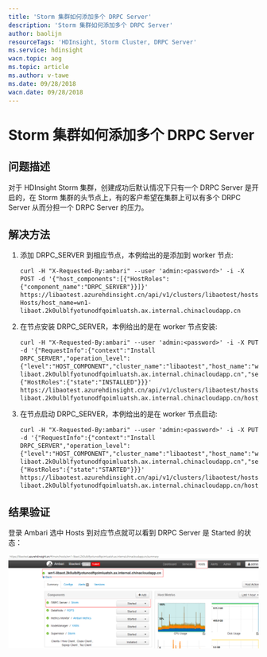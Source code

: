 ```yaml
---
title: 'Storm 集群如何添加多个 DRPC Server'
description: 'Storm 集群如何添加多个 DRPC Server'
author: baolijn
resourceTags: 'HDInsight, Storm Cluster, DRPC Server'
ms.service: hdinsight
wacn.topic: aog
ms.topic: article
ms.author: v-tawe
ms.date: 09/28/2018
wacn.date: 09/28/2018
---
```


# Storm 集群如何添加多个 DRPC Server

## 问题描述

对于 HDInsight Storm 集群，创建成功后默认情况下只有一个 DRPC Server 是开启的，在 Storm 集群的头节点上，有的客户希望在集群上可以有多个 DRPC Server 从而分担一个 DRPC Server 的压力。

## 解决方法

1. 添加 DRPC_SERVER 到相应节点，本例给出的是添加到 worker 节点: 

    ```shell
    curl -H "X-Requested-By:ambari" --user 'admin:<password>' -i -X POST -d '{"host_components":[{"HostRoles":{"component_name":"DRPC_SERVER"}}]}' https://libaotest.azurehdinsight.cn/api/v1/clusters/libaotest/hosts?Hosts/host_name=wn1-libaot.2k0ulblfyotunodfqoimluatsh.ax.internal.chinacloudapp.cn
    ```

2. 在节点安装 DRPC_SERVER，本例给出的是在 worker 节点安装: 

    ```shell
    curl -H "X-Requested-By:ambari" --user 'admin:<password>' -i -X PUT -d '{"RequestInfo":{"context":"Install DRPC_SERVER","operation_level":{"level":"HOST_COMPONENT","cluster_name":"libaotest","host_name":"wn1-libaot.2k0ulblfyotunodfqoimluatsh.ax.internal.chinacloudapp.cn","service_name":"STORM"}},"Body":{"HostRoles":{"state":"INSTALLED"}}}' https://libaotest.azurehdinsight.cn/api/v1/clusters/libaotest/hosts/wn1-libaot.2k0ulblfyotunodfqoimluatsh.ax.internal.chinacloudapp.cn/host_components/DRPC_SERVER
    ```

3. 在节点启动 DRPC_SERVER，本例给出的是在 worker 节点启动: 

    ```shell
    curl -H "X-Requested-By:ambari" --user 'admin:<password>' -i -X PUT -d '{"RequestInfo":{"context":"Install DRPC_SERVER","operation_level":{"level":"HOST_COMPONENT","cluster_name":"libaotest","host_name":"wn1-libaot.2k0ulblfyotunodfqoimluatsh.ax.internal.chinacloudapp.cn","service_name":"STORM"}},"Body":{"HostRoles":{"state":"STARTED"}}}' https://libaotest.azurehdinsight.cn/api/v1/clusters/libaotest/hosts/wn1-libaot.2k0ulblfyotunodfqoimluatsh.ax.internal.chinacloudapp.cn/host_components/DRPC_SERVER
    ```

## 结果验证

登录 Ambari 选中 Hosts 到对应节点就可以看到 DRPC Server 是 Started 的状态：

![01](media/aog-hdinsight-howto-add-multi-drpc-server-into-storm-cluster/01.png)
